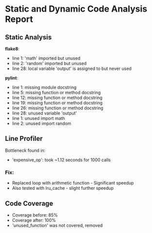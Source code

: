 # Static and Dynamic Code Analysis Report

## Static Analysis


**flake8**:
- line 1: 'math' imported but unused
- line 2: 'random' imported but unused
- line 28: local variable 'output' is assigned to but never used

**pylint**:
- line 1: missing module docstring
- line 5: missing function or method docstring
- line 12: missing function or method docstring
- line 19: missing function or method docstring
- line 26: missing function or method docstring
- line 28: unused variable 'output'
- line 1: unused import math
- line 2: unused import random

## Line Profiler

Bottleneck found in:

- 'expensive_op': took ~1.12 seconds for 1000 calls

### Fix:
- Replaced loop with arithmetic function - Significant speedup
- Also tested with lru_cache - slight further speedup

## Code Coverage

- Coverage before: 85%
- Coverage after: 100%
- 'unused_function' was not covered, removed

